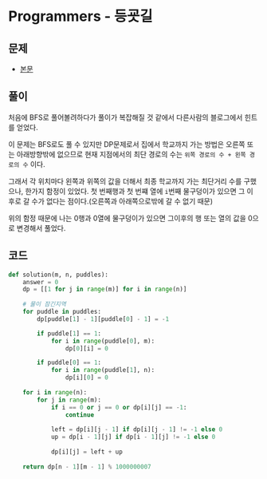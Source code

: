 # Programmers - 등굣길

## 문제

- [본문](https://school.programmers.co.kr/learn/courses/30/lessons/42898)

## 풀이

처음에 BFS로 풀어볼려하다가 풀이가 복잡해질 것 같에서 다른사람의 블로그에서 힌트를 얻었다.

이 문제는 BFS로도 풀 수 있지만 DP문제로서 집에서 학교까지 가는 방법은 오른쪽 또는 아래방향밖에 없으므로 현재 지점에서의 최단 경로의 수는 `위쪽 경로의 수 + 왼쪽 경로의 수` 이다.

그래서 각 위치마다 왼쪽과 위쪽의 값을 더해서 최종 학교까지 가는 최단거리 수를 구했으나, 한가지 함정이 있었다. 첫 번째행과 첫 번쨰 열에 `i`번째 물구덩이가 있으면 그 이후로 갈 수가 없다는 점이다.(오른쪽과 아래쪽으로밖에 갈 수 없기 때문)

위의 함정 때문에 나는 0행과 0열에 물구덩이가 있으면 그이후의 행 또는 열의 값을 0으로 변경해서 풀었다.

## 코드

```python
def solution(m, n, puddles):
    answer = 0
    dp = [[1 for j in range(m)] for i in range(n)]
    
    # 물이 잠긴지역
    for puddle in puddles:
        dp[puddle[1] - 1][puddle[0] - 1] = -1

        if puddle[1] == 1:
            for i in range(puddle[0], m):
                dp[0][i] = 0

        if puddle[0] == 1:
            for i in range(puddle[1], n):
                dp[i][0] = 0
    
    for i in range(n):
        for j in range(m):
            if i == 0 or j == 0 or dp[i][j] == -1:
                continue
            
            left = dp[i][j - 1] if dp[i][j - 1] != -1 else 0
            up = dp[i - 1][j] if dp[i - 1][j] != -1 else 0
            
            dp[i][j] = left + up
    
    return dp[n - 1][m - 1] % 1000000007
```